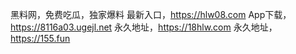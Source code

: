 黑料网，免费吃瓜，独家爆料
最新入口，https://hlw08.com
App下载，https://8116a03.ugejl.net
永久地址，https://18hlw.com
永久地址，https://155.fun
